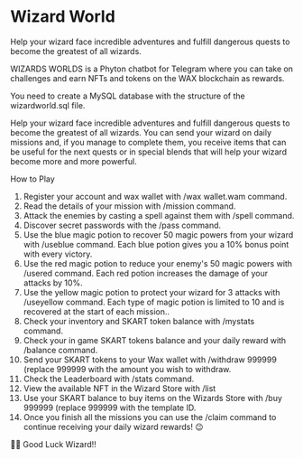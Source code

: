 # Wizard World
Help your wizard face incredible adventures and fulfill dangerous quests to become the greatest of all wizards.

WIZARDS WORLDS is a Phyton chatbot for Telegram where you can take on challenges and earn NFTs and tokens on the WAX blockchain as rewards.

You need to create a MySQL database with the structure of the wizardworld.sql file.

Help your wizard face incredible adventures and fulfill dangerous quests to become the greatest of all wizards.
You can send your wizard on daily missions and, if you manage to complete them, you receive items that can be useful for the next quests or in special blends that will help your wizard become more and more powerful.

How to Play 
1. Register your account and wax wallet with /wax wallet.wam command.
2. Read the details of your mission  with /mission command.
3. Attack the enemies by casting a spell against them with /spell command.
4. Discover secret passwords with the /pass command.
5. Use the blue magic potion to recover 50 magic powers from your wizard with /useblue command. Each blue potion gives you a 10% bonus point with every victory.
6. Use the red magic potion to reduce your enemy's 50 magic powers with /usered command. Each red potion increases the damage of your attacks by 10%.
7. Use the yellow magic potion to protect your wizard for 3 attacks with /useyellow command.
   Each type of magic potion is limited to 10 and is recovered at the start of each mission..
8. Check your inventory and SKART token balance with /mystats command.
9. Check your in game SKART tokens balance and your daily reward with /balance command.
10. Send your SKART tokens to your Wax wallet with /withdraw 999999 (replace 999999 with the amount you wish to withdraw.
11. Check the Leaderboard with /stats command.
12. View the available NFT in the Wizard Store with /list 
13. Use your SKART balance to buy items on the Wizards Store with /buy 999999 (replace 999999 with the template ID.
14. Once you finish all the missions you can use the /claim command to continue receiving your daily wizard rewards! 😉

🧙🏼 Good Luck Wizard!!
